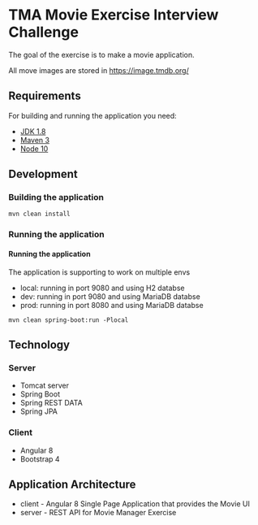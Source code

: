 # TMA Movie Exercise Interview Challenge

The goal of the exercise is to make a movie application.

All move images are stored in https://image.tmdb.org/

## Requirements

For building and running the application you need:

- [JDK 1.8](http://www.oracle.com/technetwork/java/javase/downloads/jdk8-downloads-2133151.html)
- [Maven 3](https://maven.apache.org)
- [Node 10](https://nodejs.org/en/)

## Development

### Building the application

```shell
mvn clean install
```

### Running the application
#### Running the application 

The application is supporting to work on multiple envs
- local: running in port 9080 and using H2 databse
- dev: running in port 9080 and using MariaDB databse
- prod: running in port 8080 and using MariaDB databse

```shell
mvn clean spring-boot:run -Plocal
```

## Technology 
### Server
+ Tomcat server
+ Spring Boot
+ Spring REST DATA
+ Spring JPA

### Client
+ Angular 8
+ Bootstrap 4

## Application Architecture
- client - Angular 8 Single Page Application that provides the Movie UI
- server - REST API for Movie Manager Exercise
